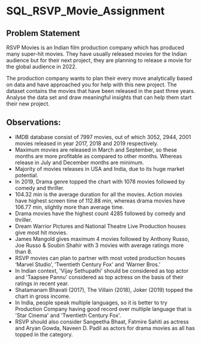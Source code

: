 # SQL_RSVP_Movie_Assignment

## Problem Statement
RSVP Movies is an Indian film production company which has produced many super-hit movies. They have usually released movies for the Indian audience but for their next project, they are planning to release a movie for the global audience in 2022.


The production company wants to plan their every move analytically based on data and have approached you for help with this new project. The dataset contains the movies that have been released in the past three years. Analyse the data set and draw meaningful insights that can help them start their new project. 


## Observations:
- IMDB database consist of 7997 movies, out of which 3052, 2944, 2001 movies released in year 2017, 2018 and 2019 respectively.
- Maximum movies are released in March and September, so these months are more profitable as compared to other months. Whereas release in July and December months are minimum.
- Majority of movies releases in USA and India, due to its huge market potential.
- In 2019, Drama genre topped the chart with 1078 movies followed by comedy and thriller.
- 104.32 min is the average duration for all the movies. Action movies have highest screen time of 112.88 min, whereas drama movies have 106.77 min, slightly more than average time.
- Drama movies have the highest count 4285 followed by comedy and thriller.
- Dream Warrior Pictures and National Theatre Live Production houses give most hit movies.
- James Mangold gives maximum 4 movies followed by Anthony Russo, Joe Russo & Soubin Shahir with 3 movies with average ratings more than 8.
- RSVP movies can plan to partner with most voted production houses ‘Marvel Studio’, ‘Twentieth Century Fox' and ‘Warner Bros.’
- In Indian context, 'Vijay Sethupathi' should be considered as top actor and 'Taapsee Pannu' considered as top actress on the basis of their ratings in recent year.
- Shatamanam Bhavati (2017), The Villain (2018), Joker (2019) topped the chart in gross income.
- In India, people speak multiple languages, so it is better to try Production Company having good record over multiple language that is 'Star Cinema' and 'Twentieth Century Fox'.
- RSVP should also consider Sangeetha Bhaat, Fatmire Sahiti as actress and Aryan Gowda, Naveen D. Padil as actors for drama movies as all has topped in the category.
